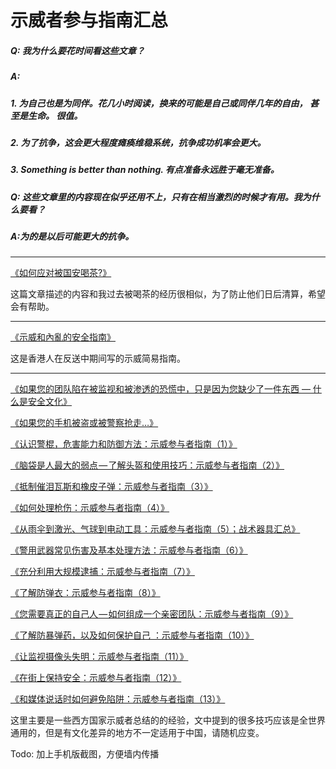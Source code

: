 # 示威者参与指南汇总
##### Q: 我为什么要花时间看这些文章？

##### A:

##### 1. 为自己也是为同伴。花几小时阅读，换来的可能是自己或同伴几年的自由， 甚至是生命。 很值。
##### 2. 为了抗争，这会更大程度瘫痪维稳系统，抗争成功机率会更大。
##### 3. Something is better than nothing. 有点准备永远胜于毫无准备。


##### Q: 这些文章里的内容现在似乎还用不上，只有在相当激烈的时候才有用。我为什么要看？

##### A:为的是以后可能更大的抗争。

---
                                        
      
[《如何应对被国安喝茶?》](https://project-gutenberg.github.io/Pincong/post/7e7abfba464bd251d28ae31cee522771/)

这篇文章描述的内容和我过去被喝茶的经历很相似，为了防止他们日后清算，希望会有帮助。  

---

[《示威和內亂的安全指南》](https://www.advantageengagement.com/content_detail.php?id_cr=1119382)

这是香港人在反送中期间写的示威简易指南。

---

[《如果您的团队陷在被监视和被渗透的恐慌中，只是因为您缺少了一件东西 — 什么是安全文化》](https://iyouport.substack.com/p/as60-)

[《如果您的手机被盗或被警察抢走…》](https://iyouport.substack.com/p/a5e)

[《认识警棍，危害能力和防御方法：示威参与者指南（1）》](https://iyouport.substack.com/p/1-a8b)

[《脑袋是人最大的弱点 — 了解头盔和使用技巧：示威参与者指南（2）》](https://iyouport.substack.com/p/-2-553)

[《抵制催泪瓦斯和橡皮子弹：示威参与者指南（3）》](https://iyouport.substack.com/p/3-b5e)

[《如何处理枪伤：示威参与者指南（4）》](https://iyouport.substack.com/p/4-785)

[《从雨伞到激光、气球到电动工具：示威参与者指南（5）；战术器具汇总》](https://iyouport.substack.com/p/5-12b)

[《警用武器常见伤害及基本处理方法：示威参与者指南（6）》](https://iyouport.substack.com/p/6-6c2)

[《充分利用大规模逮捕：示威参与者指南（7）》](https://iyouport.substack.com/p/7-579)

[《了解防弹衣：示威参与者指南（8）》](https://iyouport.substack.com/p/8-360)

[《您需要真正的自己人 — 如何组成一个亲密团队：示威参与者指南（9）》](https://iyouport.substack.com/p/-9)

[《了解防暴弹药，以及如何保护自己 ：示威参与者指南（10）》](https://iyouport.substack.com/p/-10)

[《让监视摄像头失明：示威参与者指南（11）》](https://iyouport.substack.com/p/11)

[《在街上保持安全：示威参与者指南（12）》](https://iyouport.substack.com/p/12-240)

[《和媒体说话时如何避免陷阱：示威参与者指南（13）》](https://iyouport.substack.com/p/13-e19)

这里主要是一些西方国家示威者总结的的经验，文中提到的很多技巧应该是全世界通用的，但是有文化差异的地方不一定适用于中国，请随机应变。

  Todo: 加上手机版截图，方便墙内传播
